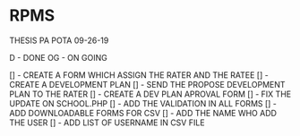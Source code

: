 # RPMS

THESIS PA POTA 09-26-19

D - DONE
OG - ON GOING

[] - CREATE A FORM WHICH ASSIGN THE RATER AND THE RATEE
[] - CREATE A DEVELOPMENT PLAN
[] - SEND THE PROPOSE DEVELOPMENT PLAN TO THE RATER
[] - CREATE A DEV PLAN APROVAL FORM
[] - FIX THE UPDATE ON SCHOOL.PHP
[] - ADD THE VALIDATION IN ALL FORMS
[] - ADD DOWNLOADABLE FORMS FOR CSV
[] - ADD THE NAME WHO ADD THE USER
[] - ADD LIST OF USERNAME IN CSV FILE
